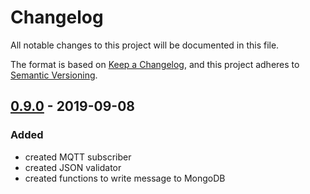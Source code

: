# Changelog
All notable changes to this project will be documented in this file.

The format is based on [Keep a Changelog](https://keepachangelog.com/en/1.0.0/),
and this project adheres to [Semantic Versioning](https://semver.org/spec/v2.0.0.html).

## [0.9.0] - 2019-09-08
### Added
- created MQTT subscriber
- created JSON validator
- created functions to write message to MongoDB

[Unreleased]: https://github.com/hendrik-scholz/iot-device-registration/compare/0.9.0...HEAD
[0.9.0]: https://github.com/hendrik-scholz/iot-device-registration/releases/tag/0.9.0